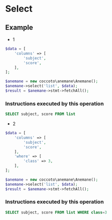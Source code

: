 # Select

## Example

- 1

```php
$data = [
    'columns' => [
        'subject',
        'score',
    ],
];

$anemane = new coccoto\anemane\Anemane();
$anemane->select('list', $data);
$result = $anemane->stmt->fetchAll();
```

### Instructions executed by this operation

```sql
SELECT subject, score FROM list
```

- 2

```php
$data = [
    'columns' => [
        'subject',
        'score',
    ],
    'where' => [
        'class' => 3,
    ],
];

$anemane = new coccoto\anemane\Anemane();
$anemane->select('list', $data);
$result = $anemane->stmt->fetchAll();
```

### Instructions executed by this operation

```sql
SELECT subject, score FROM list WHERE class=3
```